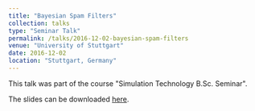 ```yaml
---
title: "Bayesian Spam Filters"
collection: talks
type: "Seminar Talk"
permalink: /talks/2016-12-02-bayesian-spam-filters
venue: "University of Stuttgart"
date: 2016-12-02
location: "Stuttgart, Germany"
---
```


This talk was part of the course "Simulation Technology B.Sc. Seminar". 

The slides can be downloaded [here](https://daniel-fink-de.github.io/files/2016-12-02-bayesian-spam-filters.pdf).
